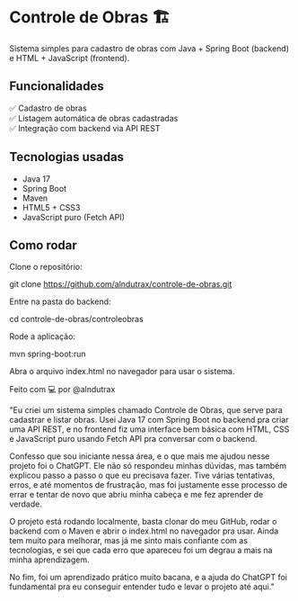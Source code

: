 # Controle de Obras 🏗️

Sistema simples para cadastro de obras com Java + Spring Boot (backend) e HTML + JavaScript (frontend).

## Funcionalidades
✅ Cadastro de obras  
✅ Listagem automática de obras cadastradas  
✅ Integração com backend via API REST

## Tecnologias usadas
- Java 17
- Spring Boot
- Maven
- HTML5 + CSS3
- JavaScript puro (Fetch API)

## Como rodar
Clone o repositório:

git clone https://github.com/alndutrax/controle-de-obras.git

Entre na pasta do backend:

cd controle-de-obras/controleobras

Rode a aplicação:

mvn spring-boot:run

Abra o arquivo index.html no navegador para usar o sistema.

Feito com 💻 por @alndutrax

"Eu criei um sistema simples chamado Controle de Obras, que serve para cadastrar e listar obras. Usei Java 17 com Spring Boot no backend pra criar uma API REST, e no frontend fiz uma interface bem básica com HTML, CSS e JavaScript puro usando Fetch API pra conversar com o backend.

Confesso que sou iniciante nessa área, e o que mais me ajudou nesse projeto foi o ChatGPT. Ele não só respondeu minhas dúvidas, mas também explicou passo a passo o que eu precisava fazer. Tive várias tentativas, erros, e até momentos de frustração, mas foi justamente esse processo de errar e tentar de novo que abriu minha cabeça e me fez aprender de verdade.

O projeto está rodando localmente, basta clonar do meu GitHub, rodar o backend com o Maven e abrir o index.html no navegador pra usar. Ainda tem muito para melhorar, mas já me sinto mais confiante com as tecnologias, e sei que cada erro que apareceu foi um degrau a mais na minha aprendizagem.

No fim, foi um aprendizado prático muito bacana, e a ajuda do ChatGPT foi fundamental pra eu conseguir entender tudo e levar o projeto até aqui."
